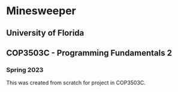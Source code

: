 # Minesweeper

## University of Florida
## COP3503C - Programming Fundamentals 2
### Spring 2023

This was created from scratch for project in COP3503C.

